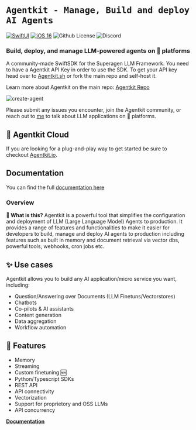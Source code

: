 # ``Agentkit - Manage, Build and deploy AI Agents``
[![SwiftUI](https://img.shields.io/badge/-SwiftUI-ff69b4)](https://developer.apple.com/documentation/swiftui)
[![iOS 16](https://img.shields.io/badge/-iOS%2016-blue)](https://developer.apple.com/ios/)
<img alt="Github License" src="https://img.shields.io/badge/License-MIT-yellow.svg" />
<img alt="Discord" src="https://img.shields.io/discord/1110910277110743103?label=Discord&logo=discord&logoColor=white&style=plastic&color=d7b023)](https://discord.gg/e8j7mgjDUK" />

### Build, deploy, and manage LLM-powered agents on  platforms 
A community-made SwiftSDK for the Superagen LLM Framework. You need to have a Agentkit API Key in order to use the SDK.
To get your API key head over to [Agentkit.sh](https://Agentkit.sh) or fork the main repo and self-host it.

Learn more about Agentkit on the main repo: [Agentkit Repo](https://github.com/homanp/Agentkit)

![create-agent](https://github.com/simonweniger/Agentkit-swift/assets/43147663/83a8045d-6ab9-46a8-8ccb-e8a2de097a48)

Please submit any issues you encounter, join the Agentkit community, or reach out to [me](https://simonweniger.com) to talk about LLM applications on  platforms.

## 🥷 Agentkit Cloud

If you are looking for a plug-and-play way to get started be sure to checkout [Agentkit.io](https://agentkit.io).

## Documentation

You can find the full [documentation here](https://Agentkit-swift-docs.vercel.app/)

### Overview
**🧐 What is this?**
Agentkit is a powerful tool that simplifies the configuration and deployment of LLM (Large Language Model) Agents to production. It provides a range of features and functionalities to make it easier for developers to build, manage and deploy AI agents to production including features such as built in memory and document retrieval via vector dbs, powerful tools, webhooks, cron jobs etc.

## ✨ Use cases

Agentkit allows you to build any AI application/micro service you want, including:

- Question/Answering over Documents (LLM Finetuns/Vectorstores)
- Chatbots
- Co-pilots & AI assistants
- Content generation
- Data aggregation
- Workflow automation


## 👀 Features

- Memory
- Streaming
- Custom finetuning 🆕
- Python/Typescript SDKs
- REST API
- API connectivity
- Vectorization
- Support for proprietory and OSS LLMs
- API concurrency

[**Documentation**](https://Agentkit-swift-docs.vercel.app/)
